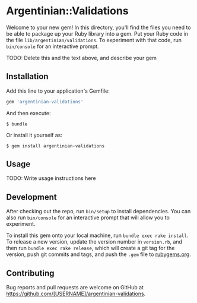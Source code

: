 # Argentinian::Validations

Welcome to your new gem! In this directory, you'll find the files you need to be able to package up your Ruby library into a gem. Put your Ruby code in the file `lib/argentinian/validations`. To experiment with that code, run `bin/console` for an interactive prompt.

TODO: Delete this and the text above, and describe your gem

## Installation

Add this line to your application's Gemfile:

```ruby
gem 'argentinian-validations'
```

And then execute:

    $ bundle

Or install it yourself as:

    $ gem install argentinian-validations

## Usage

TODO: Write usage instructions here

## Development

After checking out the repo, run `bin/setup` to install dependencies. You can also run `bin/console` for an interactive prompt that will allow you to experiment.

To install this gem onto your local machine, run `bundle exec rake install`. To release a new version, update the version number in `version.rb`, and then run `bundle exec rake release`, which will create a git tag for the version, push git commits and tags, and push the `.gem` file to [rubygems.org](https://rubygems.org).

## Contributing

Bug reports and pull requests are welcome on GitHub at https://github.com/[USERNAME]/argentinian-validations.
